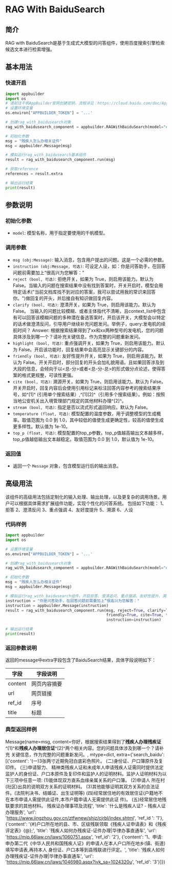 # RAG With BaiduSearch

## 简介
RAG with BaiduSearch是基于生成式大模型的问答组件，使用百度搜索引擎检索候选文本进行检索增强。

## 基本用法

### 快速开启

```python
import appbuilder
import os
# 请前往千帆AppBuilder官网创建密钥，流程详见：https://cloud.baidu.com/doc/AppBuilder/s/Olq6grrt6#1%E3%80%81%E5%88%9B%E5%BB%BA%E5%AF%86%E9%92%A5
# 设置环境变量
os.environ["APPBUILDER_TOKEN"] = '...'

# 创建rag_with_baidusearch对象
rag_with_baidusearch_component = appbuilder.RAGWithBaiduSearch(model="eb-turbo-appbuilder")

# 初始化参数
msg = "残疾人怎么办相关证件"
msg = appbuilder.Message(msg)

# 模拟运行rag_with_baidusearch基本组件
result = rag_with_baidusearch_component.run(msg)

# 获取reference
references = result.extra

# 输出运行结果
print(result)
```




## 参数说明

### 初始化参数
- `model`: 模型名称，用于指定要使用的千帆模型。

### 调用参数

- `msg (obj:Message)`: 输入消息，包含用户提出的问题。这是一个必需的参数。
- `instruction (obj:Message, 可选)`: 可设定人设，如：你是问答助手，在回答问题前需要加上“很高兴为您解答：”
- `reject (bool, 可选)`: 拒绝开关，如果为 True，则启用该能力。默认为 False。当输入的问题在搜索结果中没有找到答案时，开关开启时，模型会用特定话术("当前文档库找不到对应的答案，我可以尝试用我的常识来回答你。")做回复的开头，并后接自有知识做回复内容。
- `clarify (bool, 可选)`: 澄清开关，如果为 True，则启用该能力。默认为 False。 当输入的问题比较模糊、或者主体指代不清晰，且context_list中包含有可以回答该模糊问题的多种潜在备选答案时，开启该开关，大模型会以特定的话术做澄清反问，引导用户继续补充问题发问。举例子，query:发电机的续航时间？ Answer: 根据搜索结果得到了xx和xx两种型号的发电机，您的问题具体涉及到哪一个？请补充关键信息，作为完整的问题重新发问。
- `highlight (bool, 可选)`: 重点强调开关，如果为 True，则启用该能力。默认为 False。开启该功能时，回复结果中会高亮显示关键部分的内容。
- `friendly (bool, 可选)`: 友好性提升开关，如果为 True，则启用该能力。默认为 False。开关开启时，部分回复的开头会加礼貌用语。且如果回答涉及到大段的信息，会倾向于以<总-分>或者<总-分-总>的形式做分点论述，使得答案的格式更规整，可读性更强。
- `cite (bool, 可选)`: 溯源开关，如果为 True，则启用该能力。默认为 False。开关开启时，回复内容后会使用引用标记来标注回答内容参考的搜索结果序号，如^[1]^ (引用单个搜索结果）,^[1][2]^（引用多个搜索结果）。例如：按照当地公安机关出入境管理部门规定的其他材料办理^[2]^。
- `stream (bool, 可选)`: 指定是否以流式形式返回响应。默认为 False。
- `temperature (float, 可选)`: 模型配置的温度参数，用于调整模型的生成概率。取值范围为 0.0 到 1.0，其中较低的值使生成更确定性，较高的值使生成更多样性。默认值为 1e-10。
- `top_p (float, 可选)`: 模型配置的top_p参数，top_p值越高输出文本越多样，top_p值越低输出文本越稳定。取值范围为 0.0 到 1.0，默认值为 1e-10。


### 返回值
- 返回一个 `Message` 对象，包含模型运行后的输出消息。


## 高级用法
该组件的高级用法包括定制化的输入处理、输出处理，以及更复杂的调用场景。用户可以根据具体需求扩展组件功能，实现个性化的问答系统。
包括如下功能：
1、拒答
2、澄清反问
3、重点强调
4、友好度提升
5、溯源
6、人设


### 代码样例

```python
import appbuilder
import os

# 设置环境变量
os.environ["APPBUILDER_TOKEN"] = '...'

# 创建rag_with_baidusearch对象
rag_with_baidusearch_component = appbuilder.RAGWithBaiduSearch(model="eb-turbo-appbuilder")

# 初始化参数
msg = "残疾人怎么办相关证件"
msg = appbuilder.Message(msg)

# 模拟运行rag_with_baidusearch组件，开启拒答、澄清追问、重点强调、友好性提升、溯源能力、人设六个功能
instruction = "你是问答助手，在回答问题前需要加上“很高兴为您解答："
instruction = appbuilder.Message(instruction)
result = rag_with_baidusearch_component.run(msg, reject=True, clarify=True, highlight=True,
                                            friendly=True, cite=True, temperature=0.5, stream=False,
                                            instruction=instruction)

# 输出运行结果
print(result)
```

### 返回参数说明

返回的message中extra字段包含了BaiduSearch结果，具体字段说明如下：

| 字段      | 字段说明   |
|---------|--------|
| content | 网页内容摘要 |
| url     | 网页链接   |
| ref_id  | 序号     |
| title   | 标题     |


### 典型返回样例
Message(name=msg, content=你好，根据搜索结果得到了**残疾人办理残疾证**^[1]^和**残疾人办理居住证**^[2]^两个相关内容。您的问题具体涉及到哪一个？请补充
关键信息，作为完整的问题重新发问。, mtype=dict, extra={'search_baidu': [{'content': '(一)3张两寸近期免冠白底彩色照片。 (二)身份证、户口簿原件及复印件。 (三)申请智力、
精神类残疾人证和未成年人申请残疾人证需同时提供法定监护人的身份证、户口本原件及复印件和监护人的证明材料。监护人证明材料为以下三项中任意一项: (1)能体现双方直系血缘亲属关系的户口簿。 (2)申请人
所在村(社区)出具的说明双方关系的证明材料。 (3)其他能够证明其双方关系的合法证件。(法院判决书、结婚证、出生证明等) (四)经常居住地的有效居住证(户籍地不在本市申请人需提供此证件,本市户籍申请人无需提供此证
件)。 (五)经常居住地残联要求的其他材料。 残疾证办理事项及流程', 'title': '什么是残疾人证? - 残疾人证办理服务', 'url': 'https://www.jingzhou.gov.cn/ztfwnew/shjz/cjrbl/index.shtml', 'ref_id
': '1'}, {'content': '{#}户口所在地的县、市、区级残联领取《残疾人证申请表》和《残疾评定表》{@};', 'title': '残疾人如何办残疾证-证件办理|华律办事直通车', 'url': 
'https://mip.66law.cn/laws/1060751.aspx', 'ref_id': '2'}, {'content': '1、申请:申办第二代《中华人民共和国残疾人证》的申请人在本人户口所在地乡(镇、街道)填写申请表,再持本人
身份证、户口本等到县残联进行评定。', 'title': '残疾人如何办理残疾证-证件办理|华律办事直通车', 'url': 'https://mip.66law.cn/laws/1046980.aspx?ivk_sa=1024320u', 'ref_id': '3'}]})





